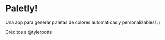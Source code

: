 # Paletly!
Una app para generar paletas de colores automáticas y personalizables! :)

Créditos a @tylerpotts
